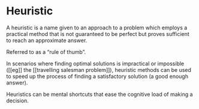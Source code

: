 # Heuristic
A heuristic is a name given to an approach to a problem which employs a practical method that is not guaranteed to be perfect but proves sufficient to reach an approximate answer.

Referred to as a “rule of thumb”.

In scenarios where finding optimal solutions is impractical or impossible ([[eg]] the [[travelling salesman problem]]), heuristic methods can be used to speed up the process of finding a satisfactory solution (a good enough answer).

Heuristics can be mental shortcuts that ease the cognitive load of making a decision.